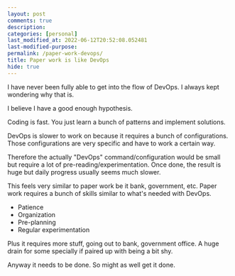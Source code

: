 ```yaml
---
layout: post
comments: true
description:
categories: [personal]
last_modified_at: 2022-06-12T20:52:08.052481
last-modified-purpose:
permalink: /paper-work-devops/
title: Paper work is like DevOps
hide: true
---
```


I have never been fully able to get into the flow of DevOps. I always kept wondering why that is.

I believe I have a good enough hypothesis.

Coding is fast. You just learn a bunch of patterns and implement solutions.

DevOps is slower to work on because it requires a bunch of configurations. Those configurations are very specific and have to work a certain way.

Therefore the actually "DevOps" command/configuration would be small but require a lot of pre-reading/experimentation. Once done, the result is huge but daily progress usually seems much slower.

This feels very similar to paper work be it bank, government, etc. Paper work requires a bunch of skills similar to what's needed with DevOps.

- Patience
- Organization
- Pre-planning
- Regular experimentation

Plus it requires more stuff, going out to bank, government office. A huge drain for some specially if paired up with being a bit shy.

Anyway it needs to be done. So might as well get it done.
